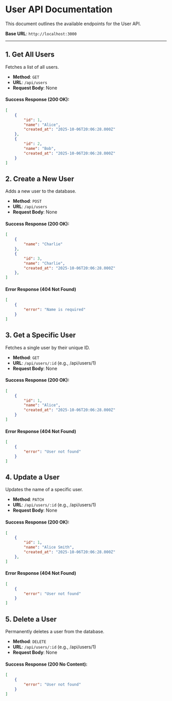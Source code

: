 # User API Documentation

This document outlines the available endpoints for the User API.

**Base URL**: `http://localhost:3000`

---

## 1. Get All Users

Fetches a list of all users.

- **Method**: `GET`
- **URL**: `/api/users`
- **Request Body**: None

#### Success Response (200 OK):
```json
[
    {
        "id": 1,
        "name": "Alice",
        "created_at": "2025-10-06T20:06:28.000Z"
    },
    {
        "id": 2,
        "name": "Bob",
        "created_at": "2025-10-06T20:06:28.000Z"
    }
]
```
## 2. Create a New User

Adds a new user to the database.

- **Method**: `POST`
- **URL**: `/api/users`
- **Request Body**: None

#### Success Response (200 OK):
```json
[
    {
        "name": "Charlie"
    },
    {
        "id": 3,
        "name": "Charlie",
        "created_at": "2025-10-06T20:06:28.000Z"
    },
]
```
#### Error Response (404 Not Found)
```json
[
    {
        "error": "Name is required"
    }
]
```

## 3. Get a Specific User

Fetches a single user by their unique ID.

- **Method**: `GET`
- **URL**: `/api/users/:id` (e.g., /api/users/1)
- **Request Body**: None

#### Success Response (200 OK):
```json
[
    {
        "id": 1,
        "name": "Alice",
        "created_at": "2025-10-06T20:06:28.000Z"
    }
]
```
#### Error Response (404 Not Found)
```json
[
    {
        "error": "User not found"
    }
]
```

## 4. Update a User

Updates the name of a specific user.

- **Method**: `PATCH`
- **URL**: `/api/users/:id` (e.g., /api/users/1)
- **Request Body**: None

#### Success Response (200 OK):
```json
[
    {
        "id": 1,
        "name": "Alice Smith",
        "created_at": "2025-10-06T20:06:28.000Z"
    },
]
```
#### Error Response (404 Not Found)
```json
[
    {
        "error": "User not found"
    }
]
```

## 5. Delete a User

Permanently deletes a user from the database.

- **Method**: `DELETE`
- **URL**: `/api/users/:id` (e.g., /api/users/1)
- **Request Body**: None

#### Success Response (200 No Content):
```json
[
    {
        "error": "User not found"
    }
]
```